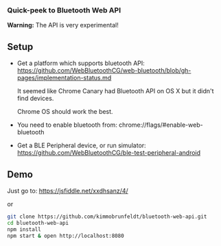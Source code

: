 ### Quick-peek to Bluetooth Web API

**Warning:** The API is very experimental!

## Setup

* Get a platform which supports bluetooth API: https://github.com/WebBluetoothCG/web-bluetooth/blob/gh-pages/implementation-status.md

    It seemed like Chrome Canary had Bluetooth API on OS X but it didn't find
    devices.

    Chrome OS should work the best.

* You need to enable bluetooth from: chrome://flags/#enable-web-bluetooth
* Get a BLE Peripheral device, or run simulator: https://github.com/WebBluetoothCG/ble-test-peripheral-android


## Demo

Just go to: https://jsfiddle.net/xxdhsanz/4/

or

```bash
git clone https://github.com/kimmobrunfeldt/bluetooth-web-api.git
cd bluetooth-web-api
npm install
npm start & open http://localhost:8080
```
